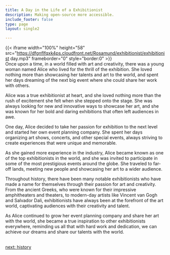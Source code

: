 ```yaml
---
title: A Day in the Life of a Exhibitionist
description: Making open-source more accessible.
include_footer: false
type: page
layout: single2

---
```


{{< iframe width="100%" height="58" src="https://dfgnflfqxk4ps.cloudfront.net/Rosamund/exhibitionist/exhibitionist day.mp3" frameborder="0" style="border:0" >}}<br>
Once upon a time, in a world filled with art and creativity, there was a young woman named Alice who lived for the thrill of the exhibition. She loved nothing more than showcasing her talents and art to the world, and spent her days dreaming of the next big event where she could share her work with others.

Alice was a true exhibitionist at heart, and she loved nothing more than the rush of excitement she felt when she stepped onto the stage. She was always looking for new and innovative ways to showcase her art, and she was known for her bold and daring exhibitions that often left audiences in awe.

One day, Alice decided to take her passion for exhibition to the next level and started her own event planning company. She spent her days organizing art shows, concerts, and other special events, always striving to create experiences that were unique and memorable.

As she gained more experience in the industry, Alice became known as one of the top exhibitionists in the world, and she was invited to participate in some of the most prestigious events around the globe. She traveled to far-off lands, meeting new people and showcasing her art to a wider audience.

Throughout history, there have been many notable exhibitionists who have made a name for themselves through their passion for art and creativity. From the ancient Greeks, who were known for their impressive amphitheaters and theaters, to modern-day artists like Vincent van Gogh and Salvador Dali, exhibitionists have always been at the forefront of the art world, captivating audiences with their creativity and talent.

As Alice continued to grow her event planning company and share her art with the world, she became a true inspiration to other exhibitionists everywhere, reminding us all that with hard work and dedication, we can achieve our dreams and share our talents with the world.

<br>
<a href="https://insights.workdojos.com/exhibitionist/history">next: history</a>
<br>
</p>
